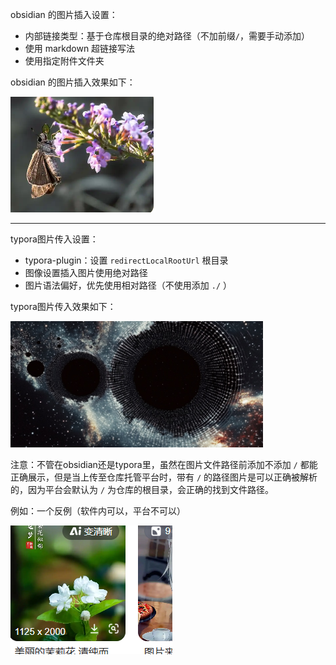 obsidian 的图片插入设置：
- 内部链接类型：基于仓库根目录的绝对路径（不加前缀`/`，需要手动添加）
- 使用 markdown 超链接写法
- 使用指定附件文件夹

obsidian 的图片插入效果如下：

![](/1_store/1_asset/20241228194806215.png)


---

typora图片传入设置：

- typora-plugin：设置 `redirectLocalRootUrl` 根目录
- 图像设置插入图片使用绝对路径
- 图片语法偏好，优先使用相对路径（不使用添加 `./` ）

typora图片传入效果如下：

<img src="/1_store/1_asset/image-20250102165134491.png" alt="image-20250102165134491" style="zoom:80%;" />

注意：不管在obsidian还是typora里，虽然在图片文件路径前添加不添加 `/` 都能正确展示，但是当上传至仓库托管平台时，带有  `/` 的路径图片是可以正确被解析的，因为平台会默认为 `/` 为仓库的根目录，会正确的找到文件路径。

例如：一个反例（软件内可以，平台不可以）

![image-20241228200751003](1_store/1_asset/image-20241228200751003.png)

